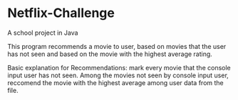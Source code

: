 # Netflix-Challenge
A school project in Java

This program recommends a movie to user, based on movies that the user has not seen
and based on the movie with the highest average rating.

Basic explanation for Recommendations: mark every movie that the console input user has not seen.
Among the movies not seen by console input user, reccomend the movie with the highest 
average among user data from the file.
